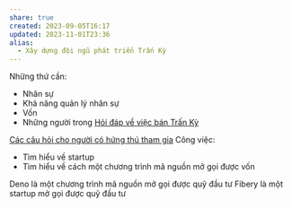 ```yaml
---
share: true
created: 2023-09-05T16:17
updated: 2023-11-01T23:36
alias:
  - Xây dựng đội ngũ phát triển Trấn Kỳ
---
```



Những thứ cần: 
- Nhân sự
- Khả năng quản lý nhân sự
- Vốn
- Những người trong [Hỏi đáp về việc bán Trấn Kỳ](../../9%20Blog/H%E1%BB%8Fi%20%C4%91%C3%A1p%20v%E1%BB%81%20vi%E1%BB%87c%20b%C3%A1n%20Tr%E1%BA%A5n%20K%E1%BB%B3.md#57e9de)

[Các câu hỏi cho người có hứng thú tham gia](./C%C3%A1c%20c%C3%A2u%20h%E1%BB%8Fi%20cho%20ng%C6%B0%E1%BB%9Di%20c%C3%B3%20h%E1%BB%A9ng%20th%C3%BA%20tham%20gia.md)
Công việc:
- Tìm hiểu về startup
- Tìm hiểu về cách một chương trình mã nguồn mở gọi được vốn

Deno là một chương trình mã nguồn mở gọi được quỹ đầu tư
Fibery là một startup mở gọi được quỹ đầu tư